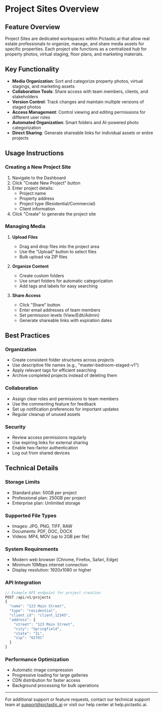 # Project Sites Overview

## Feature Overview
Project Sites are dedicated workspaces within Pictastic.ai that allow real estate professionals to organize, manage, and share media assets for specific properties. Each project site functions as a centralized hub for property photos, virtual staging, floor plans, and marketing materials.

## Key Functionality
- **Media Organization**: Sort and categorize property photos, virtual stagings, and marketing assets
- **Collaboration Tools**: Share access with team members, clients, and stakeholders
- **Version Control**: Track changes and maintain multiple versions of staged photos
- **Access Management**: Control viewing and editing permissions for different user roles
- **Automated Organization**: Smart folders and AI-powered photo categorization
- **Direct Sharing**: Generate shareable links for individual assets or entire projects

## Usage Instructions

### Creating a New Project Site
1. Navigate to the Dashboard
2. Click "Create New Project" button
3. Enter project details:
   - Project name
   - Property address
   - Project type (Residential/Commercial)
   - Client information
4. Click "Create" to generate the project site

### Managing Media
1. **Upload Files**
   - Drag and drop files into the project area
   - Use the "Upload" button to select files
   - Bulk upload via ZIP files

2. **Organize Content**
   - Create custom folders
   - Use smart folders for automatic categorization
   - Add tags and labels for easy searching

3. **Share Access**
   - Click "Share" button
   - Enter email addresses of team members
   - Set permission levels (View/Edit/Admin)
   - Generate shareable links with expiration dates

## Best Practices

### Organization
- Create consistent folder structures across projects
- Use descriptive file names (e.g., "master-bedroom-staged-v1")
- Apply relevant tags for efficient searching
- Archive completed projects instead of deleting them

### Collaboration
- Assign clear roles and permissions to team members
- Use the commenting feature for feedback
- Set up notification preferences for important updates
- Regular cleanup of unused assets

### Security
- Review access permissions regularly
- Use expiring links for external sharing
- Enable two-factor authentication
- Log out from shared devices

## Technical Details

### Storage Limits
- Standard plan: 50GB per project
- Professional plan: 250GB per project
- Enterprise plan: Unlimited storage

### Supported File Types
- Images: JPG, PNG, TIFF, RAW
- Documents: PDF, DOC, DOCX
- Videos: MP4, MOV (up to 2GB per file)

### System Requirements
- Modern web browser (Chrome, Firefox, Safari, Edge)
- Minimum 10Mbps internet connection
- Display resolution: 1920x1080 or higher

### API Integration
```javascript
// Example API endpoint for project creation
POST /api/v1/projects
{
  "name": "123 Main Street",
  "type": "residential",
  "client_id": "client_12345",
  "address": {
    "street": "123 Main Street",
    "city": "Springfield",
    "state": "IL",
    "zip": "62701"
  }
}
```

### Performance Optimization
- Automatic image compression
- Progressive loading for large galleries
- CDN distribution for faster access
- Background processing for bulk operations

---

For additional support or feature requests, contact our technical support team at support@pictastic.ai or visit our help center at help.pictastic.ai.